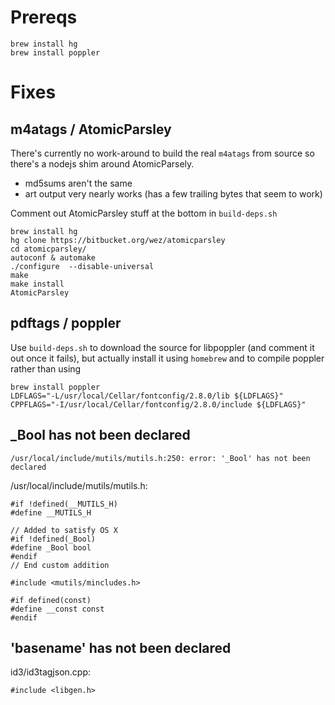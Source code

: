 Prereqs
===

    brew install hg
    brew install poppler

Fixes
===

m4atags / AtomicParsley
---

There's currently no work-around to build the real `m4atags` from 
source so there's a nodejs shim around AtomicParsely.

  * md5sums aren't the same
  * art output very nearly works (has a few trailing bytes that seem to work)

Comment out AtomicParsley stuff at the bottom in `build-deps.sh`

    brew install hg
    hg clone https://bitbucket.org/wez/atomicparsley
    cd atomicparsley/
    autoconf & automake
    ./configure  --disable-universal
    make
    make install
    AtomicParsley 

pdftags / poppler
---

Use `build-deps.sh` to download the source for libpoppler (and comment it out once it fails),
but actually install it using `homebrew` and  to compile poppler rather than using 

    brew install poppler
    LDFLAGS="-L/usr/local/Cellar/fontconfig/2.8.0/lib ${LDFLAGS}"
    CPPFLAGS="-I/usr/local/Cellar/fontconfig/2.8.0/include ${LDFLAGS}"

_Bool has not been declared
---

    /usr/local/include/mutils/mutils.h:250: error: '_Bool' has not been declared

/usr/local/include/mutils/mutils.h:

    #if !defined(__MUTILS_H)
    #define __MUTILS_H

    // Added to satisfy OS X
    #if !defined(_Bool)
    #define _Bool bool
    #endif
    // End custom addition

    #include <mutils/mincludes.h>

    #if defined(const)
    #define __const const
    #endif 

'basename' has not been declared
---

id3/id3tagjson.cpp:

    #include <libgen.h>
